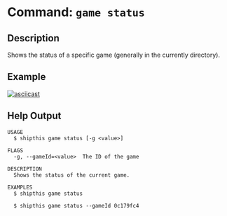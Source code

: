# Command: `game status`

## Description

Shows the status of a specific game (generally in the currently directory).

## Example

[![asciicast](https://asciinema.org/a/cv0VHq15A7aHklMM1QSgCnDYT.svg)](https://asciinema.org/a/cv0VHq15A7aHklMM1QSgCnDYT)

## Help Output

```help
USAGE
  $ shipthis game status [-g <value>]

FLAGS
  -g, --gameId=<value>  The ID of the game

DESCRIPTION
  Shows the status of the current game.

EXAMPLES
  $ shipthis game status

  $ shipthis game status --gameId 0c179fc4
```
